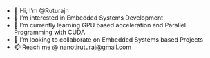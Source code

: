- 👋 Hi, I’m @Ruturajn
- 👀 I’m interested in Embedded Systems Development
- 🌱 I’m currently learning GPU based acceleration and Parallel Programming with CUDA
- 💞️ I’m looking to collaborate on Embedded Systems based Projects
- 📫 Reach me @ nanotiruturaj@gmail.com

<!---
Ruturajn/Ruturajn is a ✨ special ✨ repository because its `README.md` (this file) appears on your GitHub profile.
You can click the Preview link to take a look at your changes.
--->
